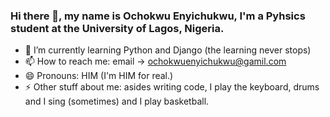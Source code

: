 ### Hi there 👋, my name is Ochokwu Enyichukwu, I'm a Pyhsics student at the University of Lagos, Nigeria.
- 🌱 I’m currently learning Python and Django (the learning never stops)
- 📫 How to reach me: email -> ochokwuenyichukwu@gamil.com
- 😄 Pronouns: HIM (I'm HIM for real.)
- ⚡ Other stuff about me: asides writing code, I play the keyboard, drums and I sing (sometimes) and I play basketball.
  
<!--
**Enyii-99/Enyii-99** is a ✨ _special_ ✨ repository because its `README.md` (this file) appears on your GitHub profile.

Here are some ideas to get you started:

- 🔭 I’m currently working on ...
- 🌱 I’m currently learning 
- 👯 I’m looking to collaborate on ...
- 🤔 I’m looking for help with ...
- 💬 Ask me about ...
- 📫 How to reach me: email -> ochokwuenyichukwu@gamil.com
- 😄 Pronouns: HIM (I'm HIM for real.)
- ⚡ Fun fact: asides writing code, I play the keyboard, drums and I sing (sometimes) and i play basketball 
-->
